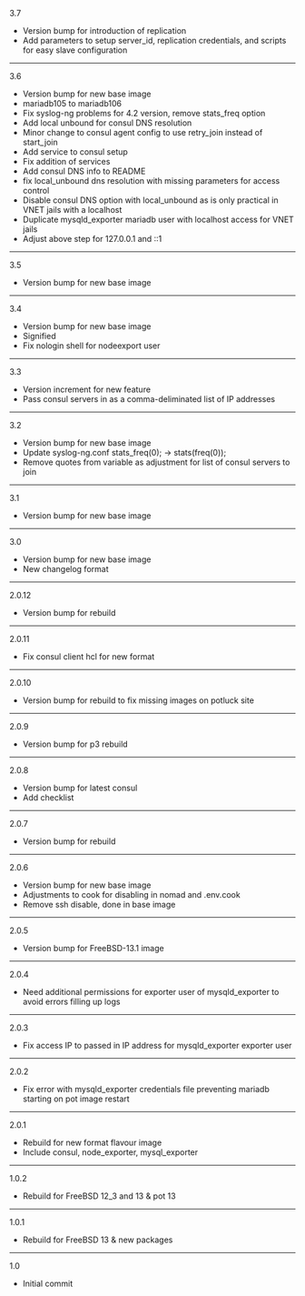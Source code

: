 3.7

* Version bump for introduction of replication
* Add parameters to setup server_id, replication credentials, and scripts for easy slave configuration

---

3.6

* Version bump for new base image
* mariadb105 to mariadb106
* Fix syslog-ng problems for 4.2 version, remove stats_freq option
* Add local unbound for consul DNS resolution
* Minor change to consul agent config to use retry_join instead of start_join
* Add service to consul setup
* Fix addition of services
* Add consul DNS info to README
* fix local_unbound dns resolution with missing parameters for access control
* Disable consul DNS option with local_unbound as is only practical in VNET jails with a localhost
* Duplicate mysqld_exporter mariadb user with localhost access for VNET jails
* Adjust above step for 127.0.0.1 and ::1

---

3.5

* Version bump for new base image

---

3.4

* Version bump for new base image
* Signified
* Fix nologin shell for nodeexport user

---

3.3

* Version increment for new feature
* Pass consul servers in as a comma-deliminated list of IP addresses

---

3.2

* Version bump for new base image
* Update syslog-ng.conf stats_freq(0); -> stats(freq(0));
* Remove quotes from variable as adjustment for list of consul servers to join

---

3.1

* Version bump for new base image

---

3.0

* Version bump for new base image
* New changelog format

---

2.0.12

* Version bump for rebuild

---

2.0.11

* Fix consul client hcl for new format

---

2.0.10

* Version bump for rebuild to fix missing images on potluck site

---

2.0.9

* Version bump for p3 rebuild

---

2.0.8

* Version bump for latest consul
* Add checklist

---

2.0.7

* Version bump for rebuild

---

2.0.6

* Version bump for new base image
* Adjustments to cook for disabling in nomad and .env.cook
* Remove ssh disable, done in base image

---

2.0.5

* Version bump for FreeBSD-13.1 image

---

2.0.4

* Need additional permissions for exporter user of mysqld_exporter to avoid errors filling up logs

---

2.0.3

* Fix access IP to passed in IP address for mysqld_exporter exporter user

---

2.0.2

* Fix error with mysqld_exporter credentials file preventing mariadb starting on pot image restart

---

2.0.1

* Rebuild for new format flavour image
* Include consul, node_exporter, mysql_exporter

---

1.0.2

* Rebuild for FreeBSD 12_3 and 13 & pot 13

---

1.0.1

* Rebuild for FreeBSD 13 & new packages

---

1.0

* Initial commit
